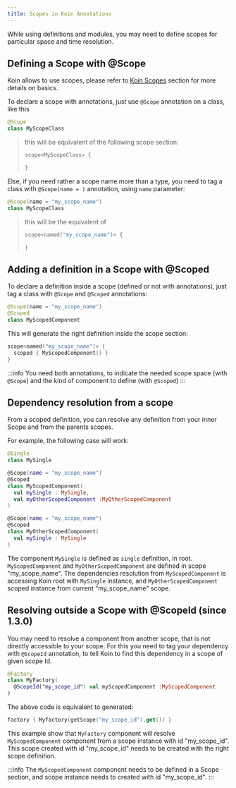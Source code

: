 ```yaml
---
title: Scopes in Koin Annotations
---
```


While using definitions and modules, you may need to define scopes for particular space and time resolution.

## Defining a Scope with @Scope

Koin allows to use scopes, please refer to [Koin Scopes](../koin-core/scopes.md) section for more details on basics. 

To declare a scope with annotations, just use `@Scope` annotation on a class, like this

```kotlin
@Scope
class MyScopeClass
```

> this will be equivalent of the following scope section:
> ```kotlin
> scope<MyScopeClass> {
> 
>}
> ```

Else, if you need rather a scope name more than a type, you need to tag a class with `@Scope(name = )` annotation, using `name` parameter:

```kotlin
@Scope(name = "my_scope_name")
class MyScopeClass
```

> this will be the equivalent of 
>
>```kotlin
>scope<named("my_scope_name")> {
>
>}
>```

## Adding a definition in a Scope with @Scoped

To declare a definition inside a scope (defined or not with annotations), just tag a class with `@Scope` and `@Scoped` annotations:

```kotlin
@Scope(name = "my_scope_name")
@Scoped
class MyScopedComponent
```

This will generate the right definition inside the scope section:

```kotlin
scope<named("my_scope_name")> {
  scoped { MyScopedComponent() }
}
```

:::info
  You need both annotations, to indicate the needed scope space (with `@Scope`) and the kind of component to define (with `@Scoped`)
:::

## Dependency resolution from a scope

From a scoped definition, you can resolve any definition from your inner Scope and from the parents scopes.

For example, the following case will work:

```kotlin
@Single
class MySingle

@Scope(name = "my_scope_name")
@Scoped
class MyScopedComponent(
  val mySingle : MySingle,
  val myOtherScopedComponent :MyOtherScopedComponent
)

@Scope(name = "my_scope_name")
@Scoped
class MyOtherScopedComponent(
  val mySingle : MySingle
)
```

The component `MySingle` is defined as `single` definition, in root. `MyScopedComponent` and `MyOtherScopedComponent` are defined in scope "my_scope_name".
The dependencies resolution from `MyScopedComponent` is accessing Koin root with `MySingle` instance, and `MyOtherScopedComponent` scoped instance from current "my_scope_name" scope.


## Resolving outside a Scope with @ScopeId (since 1.3.0)

You may need to resolve a component from another scope, that is not directly accessible to your scope. For this you need to tag your dependency with `@ScopeId` annotation, to tell Koin to find this dependency in a scope of given scope Id.

```kotlin
@Factory
class MyFactory(
  @ScopeId("my_scope_id") val myScopedComponent :MyScopedComponent
)
```

The above code is equivalent to generated:

```kotlin
factory { Myfactory(getScope("my_scope_id").get()) }
```

This example show that `MyFactory` component will resolve `MyScopedComponent` component from a scope instance with id "my_scope_id". This scope created with id "my_scope_id" needs to be created with the right scope definition.

:::info
  The `MyScopedComponent` component needs to be defined in a Scope section, and scope instance needs to created with id "my_scope_id". 
:::